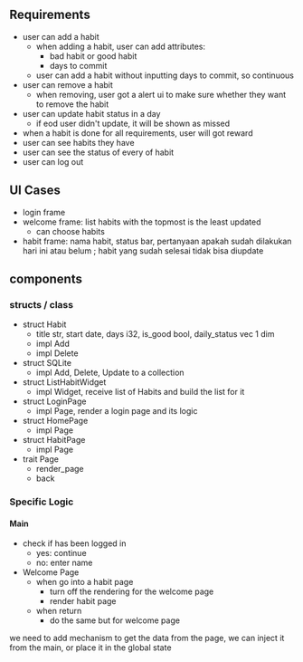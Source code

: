 ## Requirements
- user can add a habit
  - when adding a habit, user can add attributes:
    - bad habit or good habit
    - days to commit
  - user can add a habit without inputting days to commit, so continuous
- user can remove a habit
  - when removing, user got a alert ui to make sure whether they want to remove the habit
- user can update habit status in a day
  - if eod user didn't update, it will be shown as missed
- when a habit is done for all requirements, user will got reward
- user can see habits they have
- user can see the status of every of habit
- user can log out


## UI Cases
- login frame
- welcome frame: list habits with the topmost is the least updated
  - can choose habits
- habit frame: nama habit, status bar, pertanyaan apakah sudah dilakukan hari ini atau belum ; habit yang sudah selesai tidak bisa diupdate

## components
### structs / class
- struct Habit
  - title str, start date, days i32, is_good bool, daily_status vec 1 dim
  - impl Add
  - impl Delete
- struct SQLite
  - impl Add, Delete, Update to a collection
- struct ListHabitWidget
  - impl Widget, receive list of Habits and build the list for it
- struct LoginPage
  - impl Page, render a login page and its logic
- struct HomePage
  - impl Page
- struct HabitPage
  - impl Page
- trait Page
  - render_page
  - back

### Specific Logic

#### Main
  - check if has been logged in
    - yes: continue
    - no: enter name
  - Welcome Page
    - when go into a habit page
      - turn off the rendering for the welcome page
      - render habit page
    - when return
      - do the same but for welcome page
  
  we need to add mechanism to get the data from the page, we can inject it from the main, or place it in the global state

